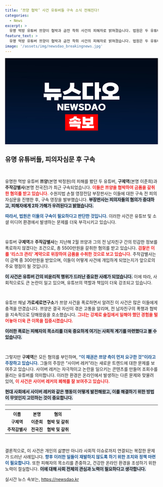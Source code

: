 ```yaml
---
title: ‘쯔양 협박’ 사건 유튜버들 구속 소식 전해진다!
categories:
  - News
excerpt: >
  유명 먹방 유튜버 쯔양이 협박과 금전 착취 사건의 피해자로 밝혀졌습니다. 법원은 두 유튜버의 구속 사유로 2차 가해 우려를 언급하며 긴급 조치를 내렸습니다. 궁금하면 클릭하세요!
feature_text: >
  유명 먹방 유튜버 쯔양이 협박과 금전 착취 사건의 피해자로 밝혀졌습니다. 법원은 두 유튜버의 구속 사유로 2차 가해 우려를 언급하며 긴급 조치를 내렸습니다. 궁금하면 클릭하세요!
image: '/assets/img/newsdao_breakingnews.jpg'
---
```


<p><img src="/assets/img/newsdao_breakingnews.jpg" alt="ontimetimes 속보" /></p>

<h2 data-ke-size="size26">유명 유튜버들, 피의자심문 후 구속</h2>

<p data-ke-size="size16">&nbsp;</p>

<p>유명한 먹방 유튜버 <strong>쯔양</strong>(본명 박정원)의 피해를 봤던 두 유튜버, <strong>구제역</strong>(본명 이준희)과 <strong>주작감별사</strong>(본명 전국진)가 최근 구속되었습니다. <b><span style="color: #ee2323;">이들은 쯔양을 협박하여 금품을 갈취한 혐의를 받고 있습니다.</span></b> 수원지법 손철 영장전담 부장판사는 이들에 대한 구속 전 피의자심문을 진행한 후, 구속 영장을 발부했습니다. <b><span style="background-color: #21538527;">부장판사는 피의자들의 혐의가 중대하고, 피해자에게 2차 가해가 우려된다고 밝혔습니다.</span></b></p>

<p><b><span style="color: #1a5490;">따라서, 법원은 이들의 구속이 필요하다고 판단한 것입니다.</span></b> 이러한 사건은 유튜브 및 소셜 미디어 환경에서 발생하는 문제를 더욱 부각시키고 있습니다.</p>

<p data-ke-size="size16">&nbsp;</p>

<p>유튜버 <strong>구제역</strong>과 <strong>주작감별사</strong>는 지난해 2월 쯔양과 그의 전 남자친구 간의 민감한 정보를 폭로하지 않겠다는 조건으로, 총 5500만원을 갈취한 혐의를 받고 있습니다. <b><span style="color: #ee2323;">검찰은 이를 ‘리스크 관리’ 계약으로 위장하여 금품을 수취한 것으로 보고 있습니다.</span></b> 주작감별사는 이 금액 중 300만원을 받았으며, 이들이 어떻게 사건에 개입하게 되었는지가 앞으로의 주요 쟁점이 될 것입니다. </p>

<p><b><span style="background-color: #21538527;">이 사건은 유튜버 간의 비윤리적 행위가 드러난 중요한 사례가 되었습니다.</span></b> 이에 따라, 사회적으로도 큰 논란이 일고 있으며, 유튜브의 역할과 책임이 더욱 강조되고 있습니다.</p>

<p data-ke-size="size16">&nbsp;</p>

<p>유튜브 채널 <strong>가로세로연구소</strong>가 쯔양 사건을 폭로하면서 알려진 이 사건은 많은 이들에게 충격을 안겼습니다. 쯔양은 결국 자신이 겪은 고통을 알리며, 전 남자친구의 폭행과 협박을 지속적으로 당해왔음을 호소했습니다. <b><span style="color: #ee2323;">그녀는 강제로 술집에서 일해야 했던 경험을 털어놓아 더욱 큰 이목을 집중시켰습니다.</span></b> </p>

<p><b><span style="background-color: #21538527;">이러한 폭로는 피해자의 목소리를 더욱 중요하게 여기는 사회적 계기를 마련했다고 볼 수 있습니다.</span></b></p>

<p data-ke-size="size16">&nbsp;</p>

<p>그렇지만 <strong>구제역</strong>은 모든 혐의를 부인하며, <b><span style="color: #1a5490;">“이 채권은 쯔양 측이 먼저 요구한 것”이라고 주장하고 있습니다.</span></b> 그들의 주장은 “사이버 레커”라는 새로운 트렌드에 대한 문제를 보여주고 있습니다. 사이버 레커는 자극적이고 논란을 일으키는 콘텐츠를 만들어 조회수를 올리는 유튜버를 의미합니다. 이러한 환경은 온라인에서 발생하는 다른 문제와 맞물려 있어, <b><span style="color: #ee2323;">이 사건은 사이버 레커의 폐해를 잘 보여주고 있습니다.</span></b></p>

<p><b><span style="background-color: #21538527;">현대 사회에서 사이버 레커와 같은 행동이 어떻게 발전해왔고, 이를 해결하기 위한 방법이 무엇인지 고민하는 것이 중요합니다.</span></b></p>

<hr />

<table>
  <tr>
    <th><b>이름</b></th>
    <th><b>본명</b></th>
    <th><b>혐의</b></th>
  </tr>
  <tr>
    <td style="text-align: center; height: 17px;"><b>구제역</b></td>
    <td style="text-align: center; height: 17px;"><b>이준희</b></td>
    <td style="text-align: center; height: 17px;"><b>협박 및 갈취</b></td>
  </tr>
  <tr>
    <td style="text-align: center; height: 17px;"><b>주작감별사</b></td>
    <td style="text-align: center; height: 17px;"><b>전국진</b></td>
    <td style="text-align: center; height: 17px;"><b>협박 및 갈취</b></td>
  </tr>
</table>

<p data-ke-size="size16">&nbsp;</p>

<p>결론적으로, 이 사건은 개인의 삶뿐만 아니라 사회적 이슈로까지 연결되는 복잡한 문제가 드러난 사례입니다. <b><span style="color: #1a5490;">향후 이러한 일들이 재발하지 않도록 하기 위한 조치와 정책 마련이 필요합니다.</span></b> 또한 피해자의 목소리를 존중하고, 건강한 온라인 환경을 조성하기 위한 노력이 절실합니다. <b><span style="background-color: #21538527;">이에 대해 사회 전체의 관심과 노력이 필요하다고 생각합니다.</span></b></p>
실시간 뉴스 속보는, <a href="https://newsdao.kr" rel="dofollow">https://newsdao.kr</a>


